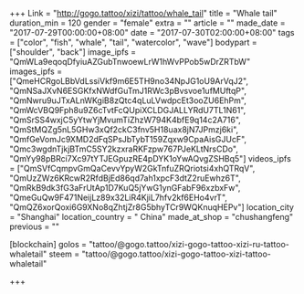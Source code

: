 +++
Link = "http://gogo.tattoo/xizi/tattoo/whale_tail"
title = "Whale tail"
duration_min = 120
gender = "female"
extra = ""
article = ""
made_date = "2017-07-29T00:00:00+08:00"
date = "2017-07-30T02:00:00+08:00"
tags = ["color", "fish", "whale", "tail", "watercolor", "wave"]
bodypart = ["shoulder", "back"]
image_ipfs = "QmWLa9eqoqDfyiuAZGubTnwoewLrW1hWvPPob5wDrZRTbW"
images_ipfs = ["QmeHCRgoLBbVdLssiVkf9m6E5TH9no34NpJG1oU9ArVqJ2",
"QmNSaJXvN6ESGKfxNWdfGuTmJ1RWc3pBvsvoe1ufMUftqP",
"QmNwru9uJTxALnWKgiB8zQtc4qLuLVwdpcEt3ooZU6EhPm",
"QmWcVBQ9Fph8u9Z6cTvtFcQUpiXCLDGJALLYRdU7TL1N61",
"QmSrSS4wxjC5yYtwYjMvumTiZhzW794K4bfE9q14c2A716",
"QmStMQZg5nL5GHw3xQf2ckC3fnv5H18uax8jN7JPmzj6ki",
"QmfGeVomJc9XMD2dFqSPsJbTybT159Zqxw9CpaAisGJUcF",
"Qmc3wgdnTjkjBTmC5SY2kzxraRKFzpw767PJeKLtNrsCDo",
"QmYy98pBRci7Xc97tYTJEGpuzRE4pDYK1oYwAQvgZSHBq5"]
videos_ipfs = ["QmSVfCqmpvGmQaCevvYpyW2GkTnfuZRQriotsi4xhQTRqV",
"QmUzZWz6KRcwR2RfdBjEd86qd7ah1xpcF3dtZ2ruEwhz6T",
"QmRkB9dk3fG3aFrUtAp1D7KuQ5jYwG1ynGFabF96xzbxFw",
"QmeGuQw9F471NeijLz89x32LiR4KjiL7hfv2kf6EHo4vrT",
"QmQZ6xorQoxi6G9XNo8qZhtjZr8G5bhyTCr9WQKnuqHEPv"]
location_city = "Shanghai"
location_country = " China"
made_at_shop = "chushangfeng"
previous = ""

[blockchain]
golos = "tattoo/@gogo.tattoo/xizi-gogo-tattoo-xizi-ru-tattoo-whaletail"
steem = "tattoo/@gogo.tattoo/xizi-gogo-tattoo-xizi-tattoo-whaletail"

+++
